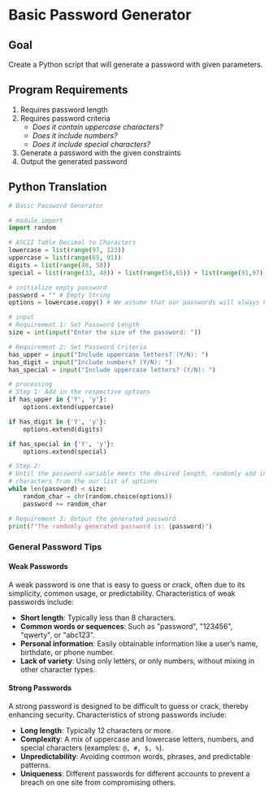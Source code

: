 # Basic Password Generator

## Goal

Create a Python script that will generate a password with given parameters.

## Program Requirements

1. Requires password length
2. Requires password criteria
   * _Does it contain uppercase characters?_
   * _Does it include numbers?_
   * _Does it include special characters?_
3. Generate a password with the given constraints
4. Output the generated password

## Python Translation

```python
# Basic Password Generator

# module import
import random

# ASCII Table Decimal to Characters
lowercase = list(range(97, 123))
uppercase = list(range(65, 91))
digits = list(range(48, 58))
special = list(range(33, 48)) + list(range(58,65)) + list(range(91,97)) + list(range(123,127))

# initialize empty password
password = "" # Empty String
options = lowercase.copy() # We assume that our passwords will always have at least lowercase characters

# input
# Requirement 1: Set Password Length
size = int(input("Enter the size of the password: "))

# Requirement 2: Set Password Criteria
has_upper = input("Include uppercase letters? (Y/N): ")
has_digit = input("Include numbers? (Y/N): ")
has_special = input("Include uppercase letters? (Y/N): ")

# processing
# Step 1: Add in the respective options
if has_upper in {'Y', 'y'}:
    options.extend(uppercase)

if has_digit in {'Y', 'y'}:
    options.extend(digits)

if has_special in {'Y', 'y'}:
    options.extend(special)

# Step 2:
# Until the password variable meets the desired length, randomly add in
# characters from the our list of options
while len(password) < size:
    random_char = chr(random.choice(options))
    password += random_char

# Requirement 3: Output the generated password
print(f"The randomly generated password is: {password}")
```

### General Password Tips

#### Weak Passwords

A weak password is one that is easy to guess or crack, often due to its simplicity, common usage, or predictability. Characteristics of weak passwords include:

* **Short length**: Typically less than 8 characters.
* **Common words or sequences**: Such as "password", "123456", "qwerty", or "abc123".
* **Personal information**: Easily obtainable information like a user’s name, birthdate, or phone number.
* **Lack of variety**: Using only letters, or only numbers, without mixing in other character types.

#### Strong Passwords

A strong password is designed to be difficult to guess or crack, thereby enhancing security. Characteristics of strong passwords include:

* **Long length**: Typically 12 characters or more.
* **Complexity**: A mix of uppercase and lowercase letters, numbers, and special characters (examples: `@, #, $, %`).
* **Unpredictability**: Avoiding common words, phrases, and predictable patterns.
* **Uniqueness**: Different passwords for different accounts to prevent a breach on one site from compromising others.
